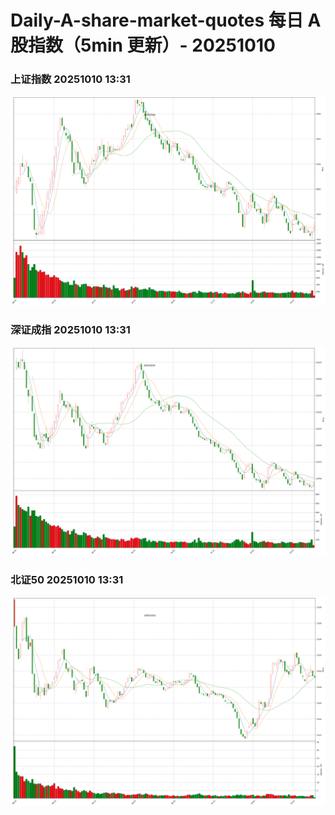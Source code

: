 
# Daily-A-share-market-quotes 每日 A 股指数（5min 更新）- 20251010

### 上证指数 20251010 13:31
![](./fig/2025/10/20251010-sh000001.png)

### 深证成指 20251010 13:31
![](./fig/2025/10/20251010-sz399001.png)

### 北证50 20251010 13:31
![](./fig/2025/10/20251010-bj899050.png)
